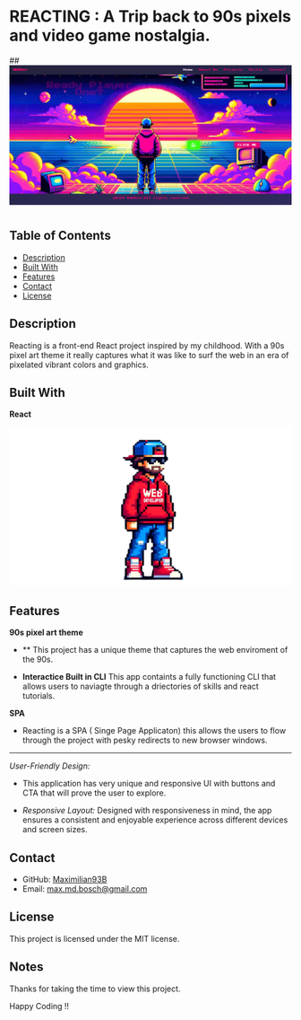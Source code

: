 # REACTING : A Trip back to 90s pixels and video game nostalgia.


##![Reacting](./src/assets/READMEpic.png)


#

## Table of Contents
- [Description](#description)
- [Built With](#built-with)
- [Features](#features)
- [Contact](#contact)
- [License](#license)


## Description
Reacting is a front-end React project inspired by my childhood. With a 90s pixel art theme it really captures what it was like to surf the web in an era of pixelated vibrant colors and graphics. 

## Built With
**React**



![Reacting](./src/assets/svg/ReactAvatar.svg)




## Features

**90s pixel art theme**

- ** This project has a unique theme that captures the web enviroment of the 90s. 

- **Interactice Built in CLI** This app containts a fully functioning CLI that allows users to naviagte through a driectories of skills and react tutorials.

**SPA** 

- Reacting is a SPA ( Singe Page Applicaton) this allows the users to flow through the project with pesky redirects to new browser windows. 

**** 
*User-Friendly Design:* 

 - This application has very unique and responsive UI with buttons and CTA that will prove the user to explore. 

- *Responsive Layout:* Designed with responsiveness in mind, the app ensures a consistent and enjoyable experience across different devices and screen sizes.

## Contact

- GitHub: [Maximilian93B](https://github.com/Maximilian93B)
- Email: [max.md.bosch@gmail.com](mailto:max.md.bosch@gmail.com)

## License
This project is licensed under the MIT license.

## Notes
Thanks for taking the time to view this project.

Happy Coding !!